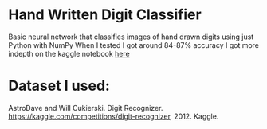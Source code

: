 # Hand Written Digit Classifier
Basic neural network that classifies images of hand drawn digits using just Python with NumPy
When I tested I got around 84-87% accuracy
I got more indepth on the kaggle notebook [here](https://www.kaggle.com/code/leonardovo/digits)
# Dataset I used:
AstroDave and Will Cukierski. Digit Recognizer. https://kaggle.com/competitions/digit-recognizer, 2012. Kaggle.
